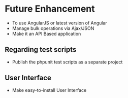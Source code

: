 # Future Enhancement

 * To use AngularJS or latest version of Angular
 * Manage bulk operations via Ajax/JSON
 * Make it an API Based application

 
## Regarding test scripts
 * Publish the phpunit test scripts as a separate project


## User Interface
 * Make easy-to-install User Interface